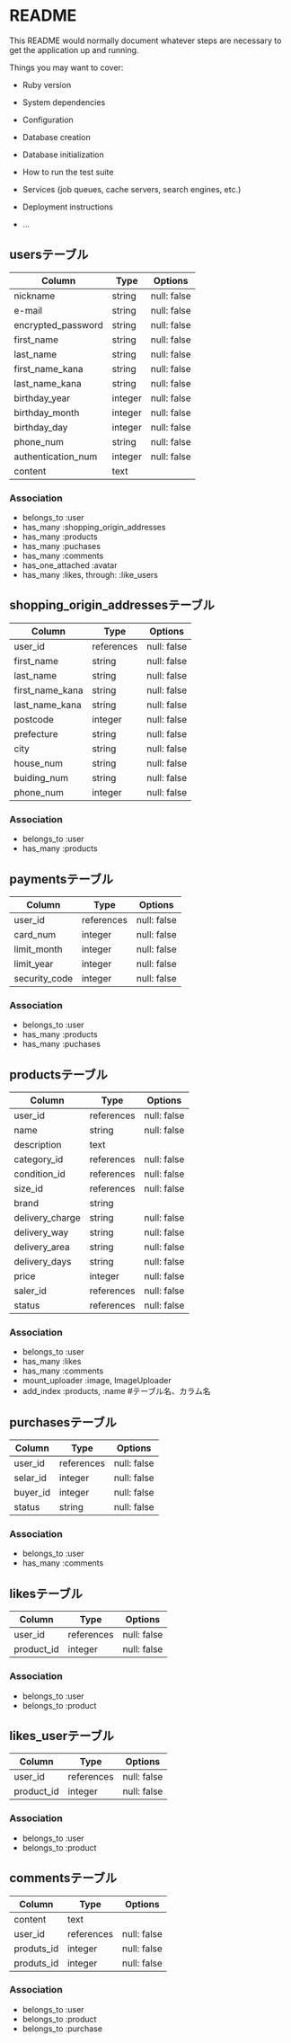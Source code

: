# README

This README would normally document whatever steps are necessary to get the
application up and running.

Things you may want to cover:

* Ruby version

* System dependencies

* Configuration

* Database creation

* Database initialization

* How to run the test suite

* Services (job queues, cache servers, search engines, etc.)

* Deployment instructions

* ...

## usersテーブル

|Column|Type|Options|
|------|----|-------|
|nickname|string|null: false|
|e-mail|string|null: false|
|encrypted_password|string|null: false|
|first_name|string|null: false|
|last_name|string|null: false|
|first_name_kana|string|null: false|
|last_name_kana|string|null: false|
|birthday_year|integer|null: false|
|birthday_month|integer|null: false|
|birthday_day|integer|null: false|
|phone_num|string|null: false|
|authentication_num|integer|null: false|
|content|text||

### Association
- belongs_to :user
- has_many :shopping_origin_addresses
- has_many :products
- has_many :puchases
- has_many :comments
- has_one_attached :avatar
- has_many :likes, through: :like_users



## shopping_origin_addressesテーブル

|Column|Type|Options|
|------|----|-------|
|user_id|references|null: false|
|first_name|string|null: false|
|last_name|string|null: false|
|first_name_kana|string|null: false|
|last_name_kana|string|null: false|
|postcode|integer|null: false|
|prefecture|string|null: false|
|city|string|null: false|
|house_num|string|null: false|
|buiding_num|string|null: false|
|phone_num|integer|null: false|

### Association
- belongs_to :user
- has_many :products


## paymentsテーブル

|Column|Type|Options|
|------|----|-------|
|user_id|references|null: false|
|card_num|integer|null: false|
|limit_month|integer|null: false|
|limit_year|integer|null: false|
|security_code|integer|null: false|

### Association
- belongs_to :user
- has_many :products
- has_many :puchases


## productsテーブル

|Column|Type|Options|
|------|----|-------|
|user_id|references|null: false|foreign_key: true|
|name|string|null: false|
|description|text||
|category_id|references|null: false|foreign_key: true|
|condition_id|references|null: false|foreign_key: true|
|size_id|references|null: false|foreign_key: true|
|brand|string|
|delivery_charge|string|null: false|
|delivery_way|string|null: false|
|delivery_area|string|null: false|
|delivery_days|string|null: false|
|price|integer|null: false|
|saler_id|references|null: false|foreign_key: true|
|status|references|null: false|foreign_key: true|

### Association
- belongs_to :user
- has_many :likes
- has_many :comments
- mount_uploader :image, ImageUploader
- add_index :products, :name #テーブル名、カラム名


## purchasesテーブル

|Column|Type|Options|
|------|----|-------|
|user_id|references|null: false|
|selar_id|integer|null: false|
|buyer_id|integer|null: false|
|status|string|null: false|

### Association
- belongs_to :user
- has_many :comments


## likesテーブル

|Column|Type|Options|
|------|----|-------|
|user_id|references|null: false|
|product_id|integer|null: false|

### Association
- belongs_to :user
- belongs_to :product


## likes_userテーブル

|Column|Type|Options|
|------|----|-------|
|user_id|references|null: false|
|product_id|integer|null: false|

### Association
- belongs_to :user
- belongs_to :product 



## commentsテーブル

|Column|Type|Options|
|------|----|-------|
|content|text||
|user_id|references|null: false|
|produts_id|integer|null: false|
|produts_id|integer|null: false|

### Association
- belongs_to :user
- belongs_to :product
- belongs_to :purchase

